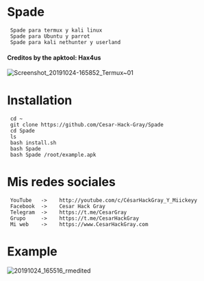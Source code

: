 # Spade
     Spade para termux y kali linux 
     Spade para Ubuntu y parrot
     Spade para kali nethunter y userland
     
#### Creditos by the apktool: Hax4us
     
![Screenshot_20191024-165852_Termux~01](https://user-images.githubusercontent.com/46208706/67531380-b0dc0700-f67f-11e9-8cde-9143f65d9765.jpg)

# Installation
     cd ~
     git clone https://github.com/Cesar-Hack-Gray/Spade
     cd Spade
     ls
     bash install.sh
     bash Spade 
     bash Spade /root/example.apk
# Mis redes sociales
     YouTube   ->    http://youtube.com/c/CésarHackGray_Y_Miickeyy
     Facebook  ->    Cesar Hack Gray
     Telegram  ->    https://t.me/CesarGray
     Grupo     ->    https://t.me/CesarHackGray
     Mi web    ->    https://www.CesarHackGray.com
 
     
# Example
![20191024_165516_rmedited](https://user-images.githubusercontent.com/46208706/67531253-27c4d000-f67f-11e9-9165-6427a7c74659.png)
